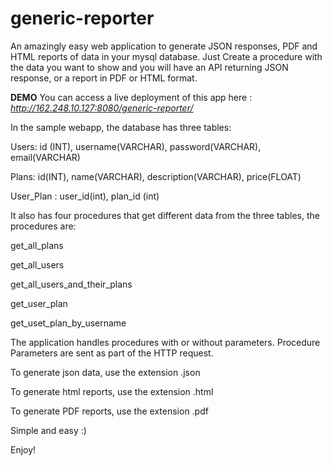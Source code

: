 generic-reporter
================

An amazingly easy web application to generate JSON responses, PDF and HTML reports of data in your mysql database. Just Create a procedure with the data you want to show and you will have an API returning JSON response, or a report in PDF or HTML format.

**DEMO**
You can access a live deployment of this app here : *http://162.248.10.127:8080/generic-reporter/*

In the sample webapp, the database has three tables:

Users: id (INT), username(VARCHAR), password(VARCHAR), email(VARCHAR)

Plans: id(INT), name(VARCHAR), description(VARCHAR), price(FLOAT)

User_Plan : user_id(int), plan_id (int)


It also has four procedures that get different data from the three tables, the procedures are:

get_all_plans

get_all_users

get_all_users_and_their_plans

get_user_plan

get_uset_plan_by_username

The application handles procedures with or without parameters. Procedure Parameters are sent as part of the HTTP request.


To generate json data, use the extension .json

To generate html reports, use the extension .html

To generate PDF reports, use the extension .pdf


Simple and easy :)

Enjoy!

